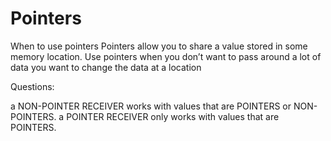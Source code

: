 # Pointers

When to use pointers
Pointers allow you to share a value stored in some memory location. Use pointers when 
you don’t want to pass around a lot of data
you want to change the data at a location

Questions:

a NON-POINTER RECEIVER
works with values that are POINTERS or NON-POINTERS.
a POINTER RECEIVER
only works with values that are POINTERS.
